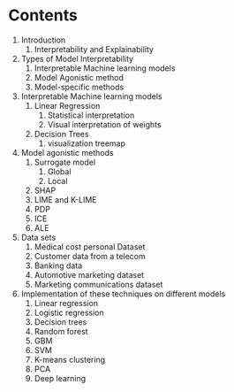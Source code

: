 # Contents

1. Introduction
   1. Interpretability and Explainability
2. Types of Model Interpretability
   1. Interpretable Machine learning models
   2. Model Agonistic method
   3. Model-specific methods
3. Interpretable Machine learning models
   1. Linear Regression
      1. Statistical interpretation
      2. Visual interpretation of weights
   2. Decision Trees
      1. visualization treemap
4. Model agonistic methods
   1. Surrogate model
      1. Global 
      2. Local
   2. SHAP
   3. LIME and K-LIME
   4. PDP
   5. ICE
   6. ALE
5. Data sets
   1. Medical cost personal Dataset
   2. Customer data from a telecom
   3. Banking data 
   4. Automotive marketing dataset 
   5. Marketing communications dataset
6. Implementation of these techniques on different models
   1. Linear regression
   2. Logistic regression
   3. Decision trees
   4. Random forest
   5. GBM
   6. SVM
   7. K-means clustering
   8. PCA
   9. Deep learning



